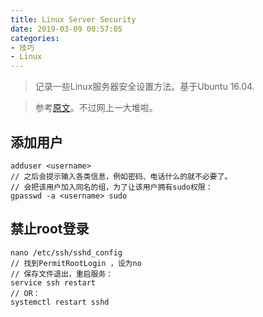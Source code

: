 ```yaml
---
title: Linux Server Security
date: 2019-03-09 00:57:05
categories:
- 技巧
- Linux
---
```


> 记录一些Linux服务器安全设置方法。基于Ubuntu 16.04.

> 参考[原文](https://linuxstory.org/four-ways-to-make-your-linux-server-more-security/)。不过网上一大堆啦。

<!-- more -->

## 添加用户

````
adduser <username>
// 之后会提示输入各类信息，例如密码、电话什么的就不必要了。
// 会把该用户加入同名的组，为了让该用户拥有sudo权限：
gpasswd -a <username> sudo
````

## 禁止root登录

````
nano /etc/ssh/sshd_config
// 找到PermitRootLogin ，设为no
// 保存文件退出，重启服务：
service ssh restart
// OR：
systemctl restart sshd
````                   